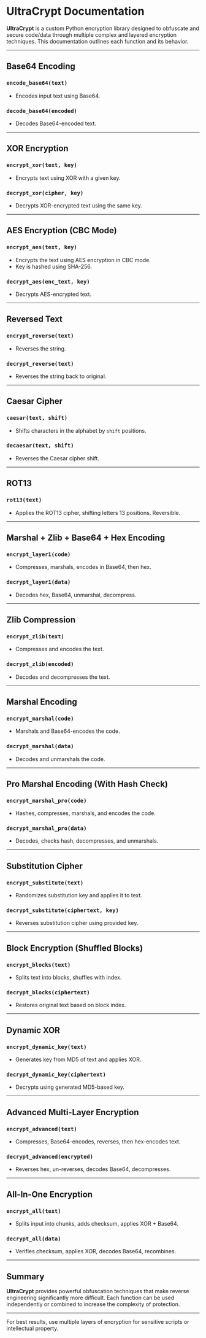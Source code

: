# UltraCrypt Documentation

**UltraCrypt** is a custom Python encryption library designed to obfuscate and secure code/data through multiple complex and layered encryption techniques. This documentation outlines each function and its behavior.

---

## Base64 Encoding

### `encode_base64(text)`

* Encodes input text using Base64.

### `decode_base64(encoded)`

* Decodes Base64-encoded text.

---

## XOR Encryption

### `encrypt_xor(text, key)`

* Encrypts text using XOR with a given key.

### `decrypt_xor(cipher, key)`

* Decrypts XOR-encrypted text using the same key.

---

## AES Encryption (CBC Mode)

### `encrypt_aes(text, key)`

* Encrypts the text using AES encryption in CBC mode.
* Key is hashed using SHA-256.

### `decrypt_aes(enc_text, key)`

* Decrypts AES-encrypted text.

---

## Reversed Text

### `encrypt_reverse(text)`

* Reverses the string.

### `decrypt_reverse(text)`

* Reverses the string back to original.

---

## Caesar Cipher

### `caesar(text, shift)`

* Shifts characters in the alphabet by `shift` positions.

### `decaesar(text, shift)`

* Reverses the Caesar cipher shift.

---

## ROT13

### `rot13(text)`

* Applies the ROT13 cipher, shifting letters 13 positions. Reversible.

---

## Marshal + Zlib + Base64 + Hex Encoding

### `encrypt_layer1(code)`

* Compresses, marshals, encodes in Base64, then hex.

### `decrypt_layer1(data)`

* Decodes hex, Base64, unmarshal, decompress.

---

## Zlib Compression

### `encrypt_zlib(text)`

* Compresses and encodes the text.

### `decrypt_zlib(encoded)`

* Decodes and decompresses the text.

---

## Marshal Encoding

### `encrypt_marshal(code)`

* Marshals and Base64-encodes the code.

### `decrypt_marshal(data)`

* Decodes and unmarshals the code.

---

## Pro Marshal Encoding (With Hash Check)

### `encrypt_marshal_pro(code)`

* Hashes, compresses, marshals, and encodes the code.

### `decrypt_marshal_pro(data)`

* Decodes, checks hash, decompresses, and unmarshals.

---

## Substitution Cipher

### `encrypt_substitute(text)`

* Randomizes substitution key and applies it to text.

### `decrypt_substitute(ciphertext, key)`

* Reverses substitution cipher using provided key.

---

## Block Encryption (Shuffled Blocks)

### `encrypt_blocks(text)`

* Splits text into blocks, shuffles with index.

### `decrypt_blocks(ciphertext)`

* Restores original text based on block index.

---

## Dynamic XOR

### `encrypt_dynamic_key(text)`

* Generates key from MD5 of text and applies XOR.

### `decrypt_dynamic_key(ciphertext)`

* Decrypts using generated MD5-based key.

---

## Advanced Multi-Layer Encryption

### `encrypt_advanced(text)`

* Compresses, Base64-encodes, reverses, then hex-encodes text.

### `decrypt_advanced(encrypted)`

* Reverses hex, un-reverses, decodes Base64, decompresses.

---

## All-In-One Encryption

### `encrypt_all(text)`

* Splits input into chunks, adds checksum, applies XOR + Base64.

### `decrypt_all(data)`

* Verifies checksum, applies XOR, decodes Base64, recombines.

---

## Summary

**UltraCrypt** provides powerful obfuscation techniques that make reverse engineering significantly more difficult. Each function can be used independently or combined to increase the complexity of protection.

---

For best results, use multiple layers of encryption for sensitive scripts or intellectual property.
